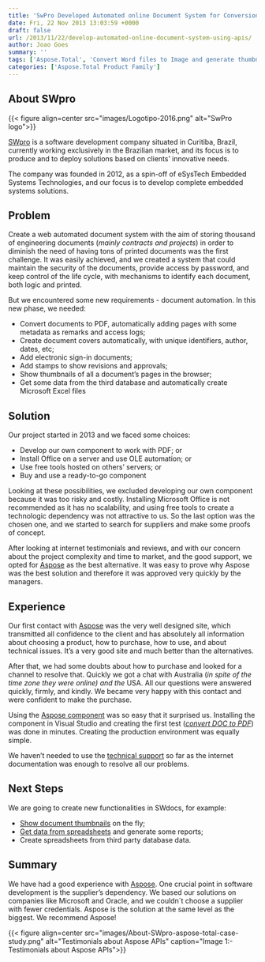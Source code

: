```yaml
---
title: 'SwPro Developed Automated online Document System for Conversion and Manipulation using APIs'
date: Fri, 22 Nov 2013 13:03:59 +0000
draft: false
url: /2013/11/22/develop-automated-online-document-system-using-apis/
author: Joao Goes
summary: ''
tags: ['Aspose.Total', 'Convert Word files to Image and generate thumbnails using Aspose.Words for .NET', 'Electronically sign documents using Aspose APIs', 'MS Word to PDF conversion using Aspose.Words for .NET', 'Manage Documents MetaData using Aspose APIs', 'Render PDF pages to image thumbnails using Aspose.PDF for .NET', 'Success Stories']
categories: ['Aspose.Total Product Family']
---
```


## About SWpro



{{< figure align=center src="images/Logotipo-2016.png" alt="SwPro logo">}}


[SWpro][1] is a software development company situated in Curitiba, Brazil, currently working exclusively in the Brazilian market, and its focus is to produce and to deploy solutions based on clients’ innovative needs.

The company was founded in 2012, as a spin-off of eSysTech Embedded Systems Technologies, and our focus is to develop complete embedded systems solutions.

## Problem

Create a web automated document system with the aim of storing thousand of engineering documents (_mainly contracts and projects_) in order to diminish the need of having tons of printed documents was the first challenge. It was easily achieved, and we created a system that could maintain the security of the documents, provide access by password, and keep control of the life cycle, with mechanisms to identify each document, both logic and printed.

But we encountered some new requirements - document automation. In this new phase, we needed:

*   Convert documents to PDF, automatically adding pages with some metadata as remarks and access logs;
*   Create document covers automatically, with unique identifiers, author, dates, etc;
*   Add electronic sign-in documents;
*   Add stamps to show revisions and approvals;
*   Show thumbnails of all a document’s pages in the browser;
*   Get some data from the third database and automatically create Microsoft Excel files

## Solution

Our project started in 2013 and we faced some choices:

*   Develop our own component to work with PDF; or
*   Install Office on a server and use OLE automation; or
*   Use free tools hosted on others’ servers; or
*   Buy and use a ready-to-go component

Looking at these possibilities, we excluded developing our own component because it was too risky and costly. Installing Microsoft Office is not recommended as it has no scalability, and using free tools to create a technologic dependency was not attractive to us. So the last option was the chosen one, and we started to search for suppliers and make some proofs of concept.

After looking at internet testimonials and reviews, and with our concern about the project complexity and time to market, and the good support, we opted for [Aspose][2] as the best alternative. It was easy to prove why Aspose was the best solution and therefore it was approved very quickly by the managers.

## Experience

Our first contact with [Aspose][3] was the very well designed site, which transmitted all confidence to the client and has absolutely all information about choosing a product, how to purchase, how to use, and about technical issues. It’s a very good site and much better than the alternatives.

After that, we had some doubts about how to purchase and looked for a channel to resolve that. Quickly we got a chat with Australia (_in spite of the time zone they were online) and the_ USA. All our questions were answered quickly, firmly, and kindly. We became very happy with this contact and were confident to make the purchase.

Using the [Aspose component][4] was so easy that it surprised us. Installing the component in Visual Studio and creating the first test (_[convert DOC to PDF][5]_) was done in minutes. Creating the production environment was equally simple.

We haven’t needed to use the [technical support][6] so far as the internet documentation was enough to resolve all our problems.

## Next Steps

We are going to create new functionalities in SWdocs, for example:

*   [Show document thumbnails][7] on the fly;
*   [Get data from spreadsheets][8] and generate some reports;
*   Create spreadsheets from third party database data.

## Summary

We have had a good experience with [Aspose][9]. One crucial point in software development is the supplier’s dependency. We based our solutions on companies like Microsoft and Oracle, and we couldn´t choose a supplier with fewer credentials. Aspose is the solution at the same level as the biggest. We recommend Aspose!



{{< figure align=center src="images/About-SWpro-aspose-total-case-study.png" alt="Testimonials about Aspose APIs" caption="Image 1:- Testimonials about Aspose APIs">}}





[1]: http://www.swpro.com.br
[2]: https://www.aspose.com/
[3]: https://www.aspose.com/
[4]: https://products.aspose.com/
[5]: https://docs.aspose.com/display/wordsnet/Convert+a+Document+to+PDF
[6]: https://forum.aspose.com/
[7]: https://docs.aspose.com/display/wordsnet/Converting+to+Fixed-page+Format#ConvertingtoFixed-pageFormat-SavingtoFixed-pageFormat
[8]: https://docs.aspose.com/display/cellsnet/Workbook
[9]: https://www.aspose.com/




